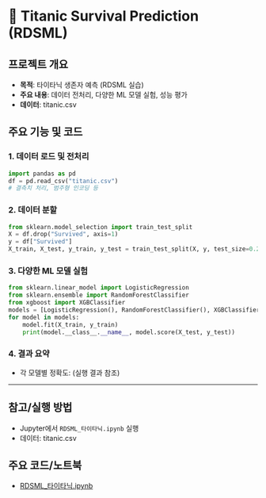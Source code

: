 # 🚢 Titanic Survival Prediction (RDSML)

## 프로젝트 개요
- **목적**: 타이타닉 생존자 예측 (RDSML 실습)
- **주요 내용**: 데이터 전처리, 다양한 ML 모델 실험, 성능 평가
- **데이터**: titanic.csv

## 주요 기능 및 코드

### 1. 데이터 로드 및 전처리
```python
import pandas as pd
df = pd.read_csv("titanic.csv")
# 결측치 처리, 범주형 인코딩 등
```

### 2. 데이터 분할
```python
from sklearn.model_selection import train_test_split
X = df.drop("Survived", axis=1)
y = df["Survived"]
X_train, X_test, y_train, y_test = train_test_split(X, y, test_size=0.2, shuffle=True)
```

### 3. 다양한 ML 모델 실험
```python
from sklearn.linear_model import LogisticRegression
from sklearn.ensemble import RandomForestClassifier
from xgboost import XGBClassifier
models = [LogisticRegression(), RandomForestClassifier(), XGBClassifier()]
for model in models:
    model.fit(X_train, y_train)
    print(model.__class__.__name__, model.score(X_test, y_test))
```

### 4. 결과 요약
- 각 모델별 정확도: (실행 결과 참조)

---

## 참고/실행 방법
- Jupyter에서 `RDSML_타이타닉.ipynb` 실행
- 데이터: titanic.csv

## 주요 코드/노트북
- [RDSML_타이타닉.ipynb](./RDSML_타이타닉.ipynb)
